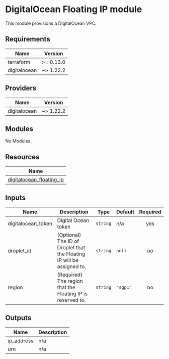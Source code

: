 # DigitalOcean Floating IP module

This module provisions a DigitalOcean VPC.

<!-- BEGINNING OF PRE-COMMIT-TERRAFORM DOCS HOOK -->
## Requirements

| Name         | Version   |
| ------------ | --------- |
| terraform    | >= 0.13.0 |
| digitalocean | ~> 1.22.2 |

## Providers

| Name         | Version   |
| ------------ | --------- |
| digitalocean | ~> 1.22.2 |

## Modules

No Modules.

## Resources

| Name                                                                                                                            |
| ------------------------------------------------------------------------------------------------------------------------------- |
| [digitalocean_floating_ip](https://registry.terraform.io/providers/digitalocean/digitalocean/latest/docs/resources/floating_ip) |

## Inputs

| Name                | Description                                                            | Type     | Default  | Required |
| ------------------- | ---------------------------------------------------------------------- | -------- | -------- | :------: |
| digitalocean\_token | Digital Ocean token                                                    | `string` | n/a      |   yes    |
| droplet\_id         | (Optional) The ID of Droplet that the Floating IP will be assigned to. | `string` | `null`   |    no    |
| region              | (Required) The region that the Floating IP is reserved to.             | `string` | `"sgp1"` |    no    |

## Outputs

| Name        | Description |
| ----------- | ----------- |
| ip\_address | n/a         |
| urn         | n/a         |
<!-- END OF PRE-COMMIT-TERRAFORM DOCS HOOK -->